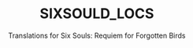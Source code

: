 <div align="center" >  
  
# SIXSOULD_LOCS  
Translations for Six Souls: Requiem for Forgotten Birds  

</div>
